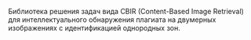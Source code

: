 Библиотека решения задач вида CBIR (Content-Based Image Retrieval) для интеллектуального обнаружения плагиата на двумерных изображениях с идентификацией однородных зон.
